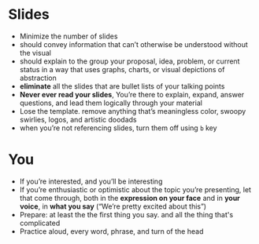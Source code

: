 # Slides
- Minimize the number of slides
- should convey information that can’t otherwise be understood without the visual
- should explain to the group your proposal, idea, problem, or current status in a way that uses graphs, charts, or visual depictions of abstraction 
- __eliminate__ all the slides that are bullet lists of your talking points
- **Never ever read your slides**, You’re there to explain, expand, answer questions, and lead them logically through your material
- Lose the template. remove anything that’s meaningless color, swoopy swirlies, logos, and artistic doodads
- when you’re not referencing slides, turn them off using `b` key


# You
- If you’re interested, and you’ll be interesting
- If you’re enthusiastic or optimistic about the topic you’re presenting, let that come through, both in the __expression on your face__ and in __your voice__, in __what you say__ (“We’re pretty excited about this”)
- Prepare: at least the the first thing you say. and all the thing that's complicated
- Practice aloud, every word, phrase, and turn of the head